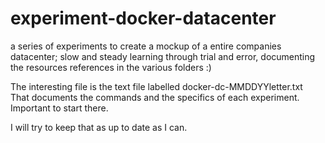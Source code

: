 # experiment-docker-datacenter
a series of experiments to create a mockup of a entire companies datacenter; 
slow and steady learning through trial and error, documenting the resources references in the various folders
:)    

The interesting file is the text file labelled docker-dc-MMDDYYletter.txt   
That documents the commands and the specifics of each experiment.  Important to start there.

I will try to keep that as up to date as I can.
